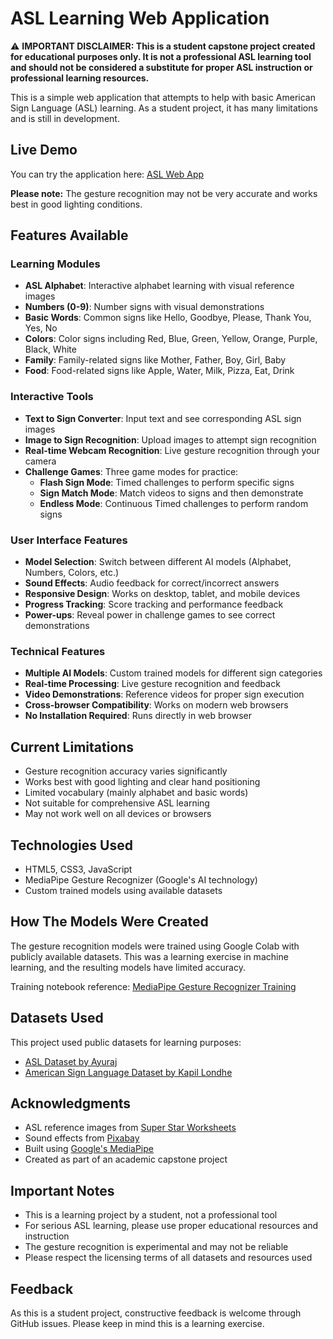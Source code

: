# ASL Learning Web Application

⚠️ **IMPORTANT DISCLAIMER: This is a student capstone project created for educational purposes only. It is not a professional ASL learning tool and should not be considered a substitute for proper ASL instruction or professional learning resources.**

This is a simple web application that attempts to help with basic American Sign Language (ASL) learning. As a student project, it has many limitations and is still in development.

## Live Demo
You can try the application here: [ASL Web App](https://lart101.github.io/AslSignLanguageWeb/)

**Please note:** The gesture recognition may not be very accurate and works best in good lighting conditions.

## Features Available

### Learning Modules
- **ASL Alphabet**: Interactive alphabet learning with visual reference images
- **Numbers (0-9)**: Number signs with visual demonstrations
- **Basic Words**: Common signs like Hello, Goodbye, Please, Thank You, Yes, No
- **Colors**: Color signs including Red, Blue, Green, Yellow, Orange, Purple, Black, White
- **Family**: Family-related signs like Mother, Father, Boy, Girl, Baby
- **Food**: Food-related signs like Apple, Water, Milk, Pizza, Eat, Drink

### Interactive Tools
- **Text to Sign Converter**: Input text and see corresponding ASL sign images
- **Image to Sign Recognition**: Upload images to attempt sign recognition
- **Real-time Webcam Recognition**: Live gesture recognition through your camera
- **Challenge Games**: Three game modes for practice:
  - **Flash Sign Mode**: Timed challenges to perform specific signs
  - **Sign Match Mode**: Match videos to signs and then demonstrate
  - **Endless Mode**: Continuous Timed challenges to perform random signs

### User Interface Features
- **Model Selection**: Switch between different AI models (Alphabet, Numbers, Colors, etc.)
- **Sound Effects**: Audio feedback for correct/incorrect answers
- **Responsive Design**: Works on desktop, tablet, and mobile devices
- **Progress Tracking**: Score tracking and performance feedback
- **Power-ups**: Reveal power in challenge games to see correct demonstrations

### Technical Features
- **Multiple AI Models**: Custom trained models for different sign categories
- **Real-time Processing**: Live gesture recognition and feedback
- **Video Demonstrations**: Reference videos for proper sign execution
- **Cross-browser Compatibility**: Works on modern web browsers
- **No Installation Required**: Runs directly in web browser

## Current Limitations
- Gesture recognition accuracy varies significantly
- Works best with good lighting and clear hand positioning
- Limited vocabulary (mainly alphabet and basic words)
- Not suitable for comprehensive ASL learning 
- May not work well on all devices or browsers

## Technologies Used
- HTML5, CSS3, JavaScript
- MediaPipe Gesture Recognizer (Google's AI technology)
- Custom trained models using available datasets

## How The Models Were Created
The gesture recognition models were trained using Google Colab with publicly available datasets. This was a learning exercise in machine learning, and the resulting models have limited accuracy.

Training notebook reference: [MediaPipe Gesture Recognizer Training](https://colab.research.google.com/github/googlesamples/mediapipe/blob/main/examples/customization/gesture_recognizer.ipynb)

## Datasets Used
This project used public datasets for learning purposes:
- [ASL Dataset by Ayuraj](https://www.kaggle.com/datasets/ayuraj/asl-dataset)
- [American Sign Language Dataset by Kapil Londhe](https://www.kaggle.com/datasets/kapillondhe/american-sign-language)

## Acknowledgments
- ASL reference images from [Super Star Worksheets](https://superstarworksheets.com/asl/asl-alphabet/asl-alphabet-chart/)
- Sound effects from [Pixabay](https://pixabay.com/sound-effects/)
- Built using [Google's MediaPipe](https://ai.google.dev/edge/mediapipe/solutions/vision/gesture_recognizer)
- Created as part of an academic capstone project

## Important Notes
- This is a learning project by a student, not a professional tool
- For serious ASL learning, please use proper educational resources and instruction
- The gesture recognition is experimental and may not be reliable
- Please respect the licensing terms of all datasets and resources used

## Feedback
As this is a student project, constructive feedback is welcome through GitHub issues. Please keep in mind this is a learning exercise.